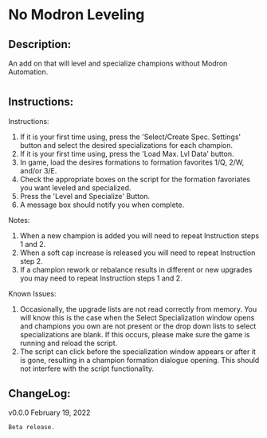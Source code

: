 # No Modron Leveling
## Description:
An add on that will level and specialize champions without Modron Automation.
#
## Instructions:
Instructions:
1. If it is your first time using, press the 'Select/Create Spec. Settings' button and select the desired specializations for each champion.
2. If it is your first time using, press the 'Load Max. Lvl Data' button.
3. In game, load the desires formations to formation favorites 1/Q, 2/W, and/or 3/E.
4. Check the appropriate boxes on the script for the formation favoriates you want leveled and specialized.
5. Press the 'Level and Specialize' Button.
6. A message box should notify you when complete.

Notes:
1. When a new champion is added you will need to repeat Instruction steps 1 and 2.
2. When a soft cap increase is released you will need to repeat Instruction step 2.
3. If a champion rework or rebalance results in different or new upgrades you may need to repeat Instruction steps 1 and 2.

Known Issues:
1. Occasionally, the upgrade lists are not read correctly from memory. You will know this is the case when the Select Specialization window opens and champions you own are not present or the drop down lists to select specializations are blank. If this occurs, please make sure the game is running and reload the script.
2. The script can click before the specialization window appears or after it is gone, resulting in a champion formation dialogue opening. This should not interfere with the script functionality.

## ChangeLog:
v0.0.0 February 19, 2022

    Beta release.
